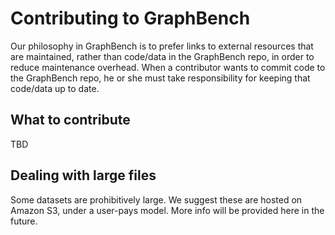 Contributing to GraphBench
==========================

Our philosophy in GraphBench is to prefer links to external resources that are maintained, rather than code/data in the GraphBench repo, in order to reduce maintenance overhead. When a contributor wants to commit code to the GraphBench repo, he or she must take responsibility for keeping that code/data up to date.

What to contribute
------------------

TBD


Dealing with large files
------------------------

Some datasets are prohibitively large. We suggest these are hosted on Amazon S3, under a user-pays model. More info will be provided here in the future.
